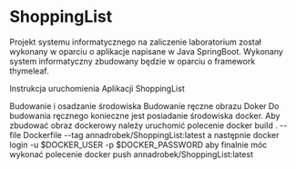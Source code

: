 # ShoppingList
Projekt systemu informatycznego na zaliczenie laboratorium został wykonany w oparciu o aplikacje napisane w Java SpringBoot. 
Wykonany system informatyczny zbudowany będzie w oparciu o framework thymeleaf.

Instrukcja uruchomienia Aplikacji ShoppingList

Budowanie i osadzanie środowiska
Budowanie ręczne obrazu Doker
Do budowania ręcznego konieczne jest posiadanie środowiska docker. 
Aby zbudować obraz dockerowy należy uruchomić polecenie
docker build . --file Dockerfile --tag annadrobek/ShoppingList:latest
a następnie
docker login -u $DOCKER_USER -p $DOCKER_PASSWORD
aby finalnie móc wykonać polecenie
docker push annadrobek/ShoppingList:latest
